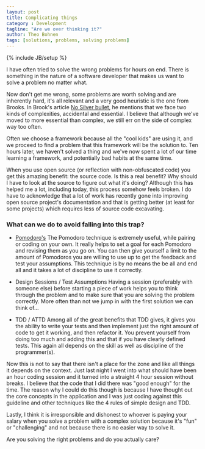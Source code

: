 ```yaml
---
layout: post
title: Complicating things
category : Development
tagline: "Are we over thinking it?"
author: Theo Bohnen
tags: [solutions, problems, solving problems]
---
```

{% include JB/setup %}

I have often tried to solve the wrong problems for hours on end. There is something in the nature of a software developer that makes us want to solve a problem no matter what.

Now don't get me wrong, some problems are worth solving and are inherently hard, it's all relevant and a very good heuristic is the one from Brooks.
In Brook's article [No Silver bullet](http://worrydream.com/refs/Brooks-NoSilverBullet.pdf), he mentions that we face two kinds of complexities, accidental and essential. I believe that although we've moved to more essential than complex, we still err on the side of complex way too often.

Often we choose a framework because all the "cool kids" are using it, and we proceed to find a problem that this framework will be the solution to. Ten hours later, we haven't solved a thing and we've now spent a lot of our time learning a framework, and potentially bad habits at the same time.

When you use open source (or reflection with non-obfuscated code) you get this amazing benefit: the source code. Is this a real benefit? Why should I have to look at the source to figure out what it's doing? Although this has helped me a lot, including today, this process somehow feels broken. I do have to acknowledge that a lot of work has recently gone into improving open source project's documentation and that is getting better (at least for some projects) which requires less of source code excavating.

### What can we do to avoid falling into this trap?
* [Pomodoro's](http://en.wikipedia.org/wiki/Pomodoro_Technique)
The Pomodoro technique is extremely useful, while pairing or coding on your own. It really helps to set a goal for each Pomodoro and revising them as you go on. You can then give yourself a limit to the amount of Pomodoros you are willing to use up to get the feedback and test your assumptions. This technique is by no means the be all and end all and it takes a lot of discipline to use it correctly.

* Design Sessions / Test Assumptions
Having a session (preferably with someone else) before starting a piece of work helps you to think through the problem and to make sure that you are solving the problem correctly. More often than not we jump in with the first solution we can think of...

* TDD / ATTD
Among all of the great benefits that TDD gives, it gives you the ability to write your tests and then implement just the right amount of code to get it working, and then refactor it. You prevent yourself from doing too much and adding this and that if you have clearly defined tests. This again all depends on the skill as well as discipline of the programmer(s). 

Now this is not to say that there isn't a place for the zone and like all things it depends on the context. Just last night I went into what should have been an hour coding session and it turned into a straight 4 hour session without breaks. I believe that the code that I did there was "good enough" for the time. The reason why I could do this though is because I have thought out the core concepts in the application and I was just coding against this guideline and other techniques like the 4 rules of simple design and TDD.

Lastly, I think it is irresponsible and dishonest to whoever is paying your salary when you solve a problem with a complex solution because it's "fun" or "challenging" and not because there is no easier way to solve it.

Are you solving the right problems and do you actually care?

